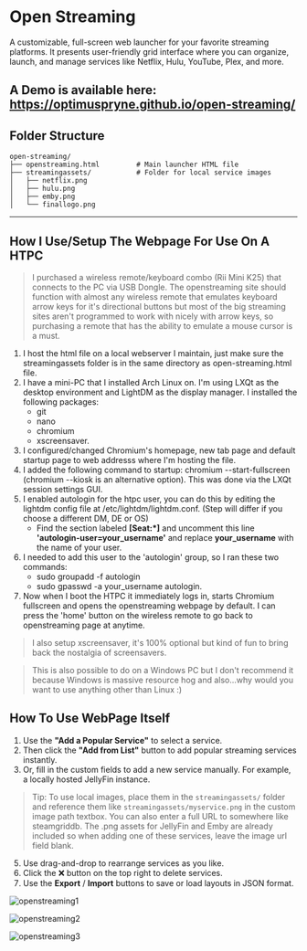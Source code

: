 # Open Streaming

A customizable, full-screen web launcher for your favorite streaming platforms. It presents user-friendly grid interface where you can organize, launch, and manage services like Netflix, Hulu, YouTube, Plex, and more.

**A Demo is available here: https://optimuspryne.github.io/open-streaming/**
---

## Folder Structure

```
open-streaming/
├── openstreaming.html         # Main launcher HTML file
├── streamingassets/           # Folder for local service images
│   ├── netflix.png
│   ├── hulu.png
│   ├── emby.png
│   └── finallogo.png
```

---

## How I Use/Setup The Webpage For Use On A HTPC

> I purchased a wireless remote/keyboard combo (Rii Mini K25) that connects to the PC via USB Dongle.  The openstreaming site should function with almost any wireless remote that emulates keyboard arrow keys for it's directional buttons but most of the big streaming sites aren't programmed to work with nicely with arrow keys, so purchasing a remote that has the ability to emulate a mouse cursor is a must.

1. I host the html file on a local webserver I maintain, just make sure the streamingassets folder is in the same directory as open-streaming.html file.
2. I have a mini-PC that I installed Arch Linux on.  I'm using LXQt as the desktop environment and LightDM as the display manager.  I installed the following packages:
   - git
   - nano
   - chromium
   - xscreensaver.
4. I configured/changed Chromium's homepage, new tab page and default startup page to web addresss where I'm hosting the file.
5. I added the following command to startup: chromium --start-fullscreen (chromium --kiosk is an alternative option).  This was done via the LXQt session settings GUI.
6. I enabled autologin for the htpc user, you can do this by editing the lightdm config file at /etc/lightdm/lightdm.conf.  (Step will differ if you choose a different DM, DE or OS)
   - Find the section labeled **[Seat:*]** and uncomment this line **'autologin-user=your_username'** and replace **your_username** with the name of your user.
7. I needed to add this user to the 'autologin' group, so I ran these two commands:
   - sudo groupadd -f autologin
   - sudo gpasswd -a your_username autologin.
5. Now when I boot the HTPC it immediately logs in, starts Chromium fullscreen and opens the openstreaming webpage by default.  I can press the 'home' button on the wireless remote to go back to openstreaming page at anytime.
> I also setup xscreensaver, it's 100% optional but kind of fun to bring back the nostalgia of screensavers.

> This is also possible to do on a Windows PC but I don't recommend it because Windows is massive resource hog and also...why would you want to use anything other than Linux :)

## How To Use WebPage Itself

1. Use the **"Add a Popular Service"** to select a service.
2. Then click the **"Add from List"** button to add popular streaming services instantly.
3. Or, fill in the custom fields to add a new service manually.  For example, a locally hosted JellyFin instance.
> Tip: To use local images, place them in the `streamingassets/` folder and reference them like `streamingassets/myservice.png` in the custom image path textbox.  You can also enter a full URL to somewhere like steamgriddb.
> The .png assets for JellyFin and Emby are already included so when adding one of these services, leave the image url field blank.
5. Use drag-and-drop to rearrange services as you like.
6. Click the ❌ button on the top right to delete services.
7. Use the **Export** / **Import** buttons to save or load layouts in JSON format.

![openstreaming1](https://github.com/user-attachments/assets/3a4c6558-cf22-4b7a-8866-9c3811491d4b)

![openstreaming2](https://github.com/user-attachments/assets/4f8139c1-1bf6-4923-a3f1-bce7381a6629)

![openstreaming3](https://github.com/user-attachments/assets/d8dd19fe-7814-41b5-a696-16d27768c475)


